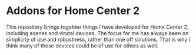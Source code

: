 # Addons for Home Center 2

This repository brings togehter things I have developed for Home Center 2, including scenes and virutal devices. 
The focus for me has always been on simplicity of use and robustness, rather than one off solutions. That is why I think many of these devices could be of use for others as well.
